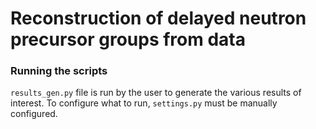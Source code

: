 # Reconstruction of delayed neutron precursor groups from data

### Running the scripts
`results_gen.py` file is run by the user to generate the various results of interest. To configure what to run, `settings.py` must be manually configured.
